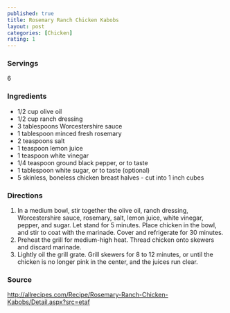```yaml
---
published: true
title: Rosemary Ranch Chicken Kabobs
layout: post
categories: [Chicken]
rating: 1
---
```

### Servings
6

### Ingredients
- 1/2 cup olive oil
- 1/2 cup ranch dressing
- 3 tablespoons Worcestershire sauce
- 1 tablespoon minced fresh rosemary
- 2 teaspoons salt
- 1 teaspoon lemon juice
- 1 teaspoon white vinegar
- 1/4 teaspoon ground black pepper, or to taste
- 1 tablespoon white sugar, or to taste (optional)
- 5 skinless, boneless chicken breast halves - cut into 1 inch cubes

### Directions
1. In a medium bowl, stir together the olive oil, ranch dressing, Worcestershire sauce, rosemary, salt, lemon juice, white vinegar, pepper, and sugar. Let stand for 5 minutes. Place chicken in the bowl, and stir to coat with the marinade. Cover and refrigerate for 30 minutes.
2. Preheat the grill for medium-high heat. Thread chicken onto skewers and discard marinade.
3. Lightly oil the grill grate. Grill skewers for 8 to 12 minutes, or until the chicken is no longer pink in the center, and the juices run clear.

### Source
<a href="http://allrecipes.com/Recipe/Rosemary-Ranch-Chicken-Kabobs/Detail.aspx?src=etaf" target="new">http://allrecipes.com/Recipe/Rosemary-Ranch-Chicken-Kabobs/Detail.aspx?src=etaf</a>
